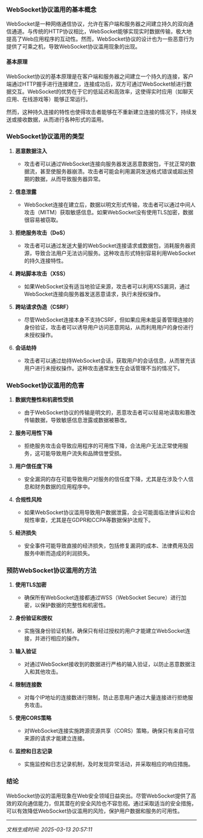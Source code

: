 ### WebSocket协议滥用的基本概念

WebSocket是一种网络通信协议，允许在客户端和服务器之间建立持久的双向通信通道。与传统的HTTP协议相比，WebSocket能够实现实时数据传输，极大地提高了Web应用程序的互动性。然而，WebSocket协议的设计也为一些恶意行为提供了可乘之机，导致WebSocket协议滥用现象的出现。

#### 基本原理

WebSocket协议的基本原理是在客户端和服务器之间建立一个持久的连接，客户端通过HTTP握手进行连接建立，连接成功后，双方可通过WebSocket帧进行数据交互。WebSocket的优势在于它的低延迟和高效率，这使得实时应用（如聊天应用、在线游戏等）能够正常运行。

然而，这种持久连接的特性也使得攻击者能够在不重新建立连接的情况下，持续发送或接收数据，从而进行各种形式的滥用。

### WebSocket协议滥用的类型

1. **恶意数据注入**
   - 攻击者可以通过WebSocket连接向服务器发送恶意数据包，干扰正常的数据流，甚至使服务器崩溃。攻击者可能会利用漏洞发送格式错误或超出预期的数据，从而导致服务器异常。

2. **信息泄露**
   - WebSocket连接在建立后，数据以明文形式传输，攻击者可以通过中间人攻击（MITM）获取敏感信息。如果WebSocket没有使用TLS加密，数据很容易被窃取。

3. **拒绝服务攻击（DoS）**
   - 攻击者可以通过发送大量的WebSocket连接请求或数据包，消耗服务器资源，导致合法用户无法访问服务。这种攻击形式特别容易利用WebSocket的持久连接特性。

4. **跨站脚本攻击（XSS）**
   - 如果WebSocket没有适当地验证来源，攻击者可以利用XSS漏洞，通过WebSocket连接向服务器发送恶意请求，执行未授权操作。

5. **跨站请求伪造（CSRF）**
   - 尽管WebSocket连接本身不支持CSRF，但如果应用未能妥善管理连接的身份验证，攻击者可以诱导用户访问恶意网站，从而利用用户的身份进行未授权操作。

6. **会话劫持**
   - 攻击者可以通过劫持WebSocket会话，获取用户的会话信息，从而冒充该用户进行未授权操作。这种攻击通常发生在会话管理不当的情况下。

### WebSocket协议滥用的危害

1. **数据完整性和机密性受损**
   - 由于WebSocket协议的传输是明文的，恶意攻击者可以轻易地读取和篡改传输数据，导致敏感信息泄露或数据被篡改。

2. **服务可用性下降**
   - 拒绝服务攻击会导致应用程序的可用性下降，合法用户无法正常使用服务，这可能导致用户流失和品牌信誉受损。

3. **用户信任度下降**
   - 安全漏洞的存在可能导致用户对服务的信任度下降，尤其是在涉及个人信息和财务数据的应用程序中。

4. **合规性风险**
   - 如果WebSocket协议滥用导致用户数据泄露，企业可能面临法律诉讼和合规性审查，尤其是在GDPR和CCPA等数据保护法规下。

5. **经济损失**
   - 安全事件可能导致直接的经济损失，包括修复漏洞的成本、法律费用及因服务中断而造成的利润损失。

### 预防WebSocket协议滥用的方法

1. **使用TLS加密**
   - 确保所有WebSocket连接都通过WSS（WebSocket Secure）进行加密，以保护数据的完整性和机密性。

2. **身份验证和授权**
   - 实施强身份验证机制，确保只有经过授权的用户才能建立WebSocket连接，并进行相应的操作。

3. **输入验证**
   - 对通过WebSocket接收到的数据进行严格的输入验证，以防止恶意数据注入和其他攻击。

4. **限制连接数**
   - 对每个IP地址的连接数进行限制，防止恶意用户通过大量连接进行拒绝服务攻击。

5. **使用CORS策略**
   - 对WebSocket连接实施跨源资源共享（CORS）策略，确保只有来自可信来源的请求才能建立连接。

6. **监控和日志记录**
   - 实施监控和日志记录机制，及时发现异常活动，并采取相应的响应措施。

### 结论

WebSocket协议的滥用现象在Web安全领域日益突出。尽管WebSocket提供了高效的双向通信能力，但其潜在的安全风险也不容忽视。通过采取适当的安全措施，可以有效降低WebSocket协议滥用的风险，保护用户数据和服务的可用性。

---

*文档生成时间: 2025-03-13 20:57:11*











